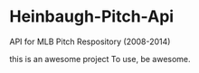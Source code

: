 # Heinbaugh-Pitch-Api
API for MLB Pitch Respository (2008-2014)

this is an awesome project 
To use, be awesome. 
